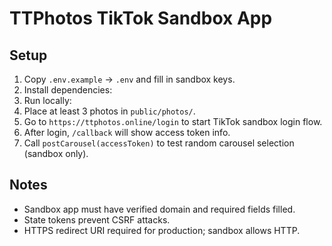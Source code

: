 # TTPhotos TikTok Sandbox App

## Setup

1. Copy `.env.example` → `.env` and fill in sandbox keys.
2. Install dependencies:
3. Run locally:
4. Place at least 3 photos in `public/photos/`.
5. Go to `https://ttphotos.online/login` to start TikTok sandbox login flow.
6. After login, `/callback` will show access token info.
7. Call `postCarousel(accessToken)` to test random carousel selection (sandbox only).

## Notes

- Sandbox app must have verified domain and required fields filled.
- State tokens prevent CSRF attacks.
- HTTPS redirect URI required for production; sandbox allows HTTP.
